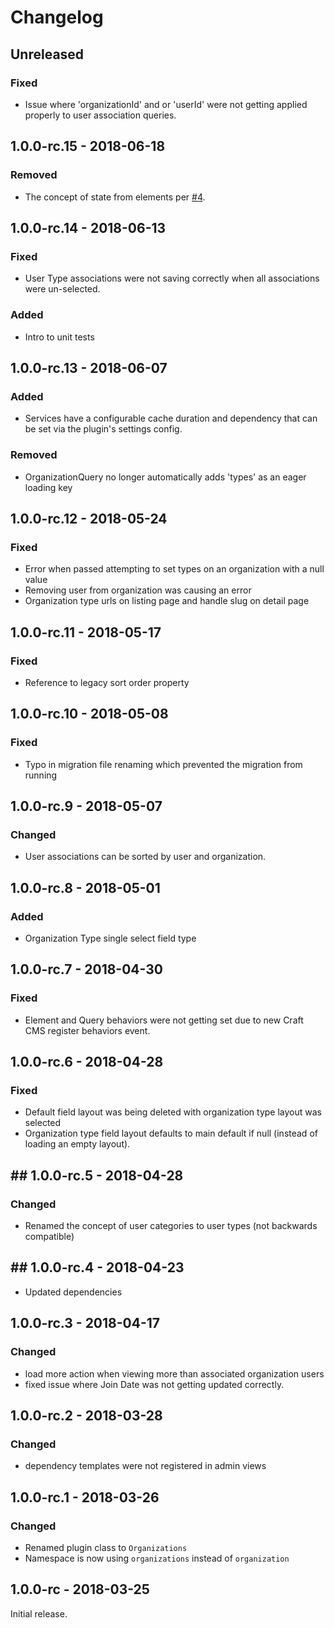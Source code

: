 Changelog
=========

## Unreleased
### Fixed
- Issue where 'organizationId' and or 'userId' were not getting applied properly to user association queries.

## 1.0.0-rc.15 - 2018-06-18
### Removed
- The concept of state from elements per [#4](https://github.com/flipboxfactory/organizations/issues/4).

## 1.0.0-rc.14 - 2018-06-13
### Fixed
- User Type associations were not saving correctly when all associations were un-selected.

### Added
- Intro to unit tests

## 1.0.0-rc.13 - 2018-06-07
### Added
- Services have a configurable cache duration and dependency that can be set via the plugin's settings config.

### Removed
- OrganizationQuery no longer automatically adds 'types' as an eager loading key 

## 1.0.0-rc.12 - 2018-05-24
### Fixed
- Error when passed attempting to set types on an organization with a null value
- Removing user from organization was causing an error
- Organization type urls on listing page and handle slug on detail page 

## 1.0.0-rc.11 - 2018-05-17
### Fixed
- Reference to legacy sort order property

## 1.0.0-rc.10 - 2018-05-08
### Fixed
- Typo in migration file renaming which prevented the migration from running

## 1.0.0-rc.9 - 2018-05-07
### Changed
- User associations can be sorted by user and organization.

## 1.0.0-rc.8 - 2018-05-01
### Added
- Organization Type single select field type

## 1.0.0-rc.7 - 2018-04-30
### Fixed
- Element and Query behaviors were not getting set due to new Craft CMS register behaviors event. 

## 1.0.0-rc.6 - 2018-04-28
### Fixed
- Default field layout was being deleted with organization type layout was selected
- Organization type field layout defaults to main default if null (instead of loading an empty layout).

## ## 1.0.0-rc.5 - 2018-04-28
### Changed
- Renamed the concept of user categories to user types (not backwards compatible)

## ## 1.0.0-rc.4 - 2018-04-23
- Updated dependencies

## 1.0.0-rc.3 - 2018-04-17
### Changed
- load more action when viewing more than associated organization users
- fixed issue where Join Date was not getting updated correctly.

## 1.0.0-rc.2 - 2018-03-28
### Changed
- dependency templates were not registered in admin views

## 1.0.0-rc.1 - 2018-03-26
### Changed
- Renamed plugin class to `Organizations`
- Namespace is now using `organizations` instead of `organization`

## 1.0.0-rc - 2018-03-25
Initial release.
